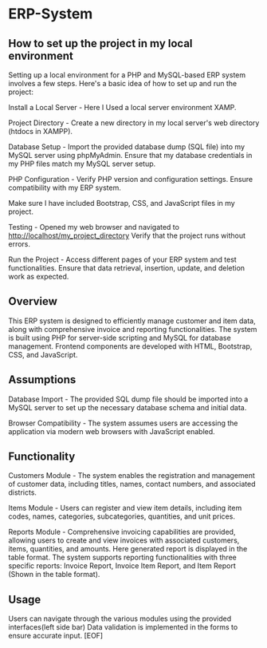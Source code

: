 # ERP-System

## How to set up the project in my local environment

Setting up a local environment for a PHP and MySQL-based ERP system involves a few steps. Here's a basic idea of how to set up and run the project:

Install a Local Server - Here I Used a local server environment XAMP.

Project Directory - Create a new directory in my local server's web directory (htdocs in XAMPP).

Database Setup - Import the provided database dump (SQL file) into my MySQL server using phpMyAdmin. Ensure that my database credentials in my PHP files match my MySQL server setup.

PHP Configuration - Verify PHP version and configuration settings. Ensure compatibility with my ERP system.

Make sure I have included Bootstrap, CSS, and JavaScript files in my project.

Testing - Opened my web browser and navigated to <http://localhost/my_project_directory> Verify that the project runs without errors.

Run the Project - Access different pages of your ERP system and test functionalities. Ensure that data retrieval, insertion, update, and deletion work as expected.

## Overview

This ERP system is designed to efficiently manage customer and item data, along with comprehensive invoice and reporting functionalities. The system is built using PHP for server-side scripting and MySQL for database management. Frontend components are developed with HTML, Bootstrap, CSS, and JavaScript.

## Assumptions

Database Import - The provided SQL dump file should be imported into a MySQL server to set up the necessary database schema and initial data.

Browser Compatibility - The system assumes users are accessing the application via modern web browsers with JavaScript enabled.

## Functionality

Customers Module - The system enables the registration and management of customer data, including titles, names, contact numbers, and associated districts.

Items Module - Users can register and view item details, including item codes, names, categories, subcategories, quantities, and unit prices.

Reports Module - Comprehensive invoicing capabilities are provided, allowing users to create and view invoices with associated customers, items, quantities, and amounts. Here generated report is displayed in the table format. The system supports reporting functionalities with three specific reports: Invoice Report, Invoice Item Report, and Item Report (Shown in the table format).

## Usage

Users can navigate through the various modules using the provided interfaces(left side bar)
Data validation is implemented in the forms to ensure accurate input.
[EOF]